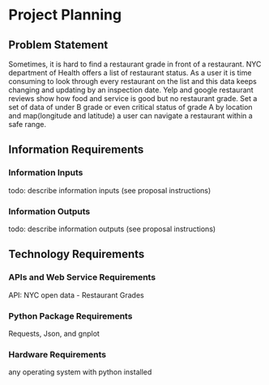 # Project Planning

## Problem Statement

Sometimes, it is hard to find a restaurant grade in front of a restaurant.
NYC department of Health offers a list of restaurant status.
As a user it is time consuming to look through every restaurant on the list and this data keeps changing and updating by an inspection date.
Yelp and google restaurant reviews show how food and service is good but no restaurant grade.
Set a set of data of under B grade or even critical status of grade A by location and map(longitude and latitude) a user can navigate a restaurant within  a safe range.

## Information Requirements

### Information Inputs

todo: describe information inputs (see proposal instructions)

### Information Outputs

todo: describe information outputs (see proposal instructions)

## Technology Requirements

### APIs and Web Service Requirements

API: NYC open data - Restaurant Grades

### Python Package Requirements

Requests, Json, and gnplot

### Hardware Requirements

any operating system with python installed
